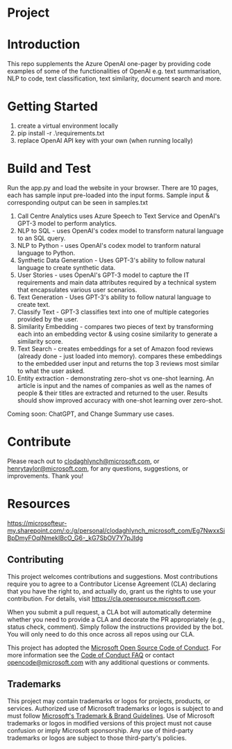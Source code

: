 # Project

# Introduction 
This repo supplements the Azure OpenAI one-pager by providing code examples of some of the functionalities of OpenAI e.g. text summarisation, NLP to code, text classification, text similarity, document search and more.

# Getting Started
1.	create a virtual environment locally
2.  pip install -r .\requirements.txt
3.	replace OpenAI API key with your own (when running locally)

# Build and Test
Run the app.py and load the website in your browser.
There are 10 pages, each has sample input pre-loaded into the input forms. Sample input & corresponding output can be seen in samples.txt
1.  Call Centre Analytics uses Azure Speech to Text Service and OpenAI's GPT-3 model to perform analytics.
2.  NLP to SQL - uses OpenAI's codex model to transform natural language to an SQL query.
3.  NLP to Python - uses OpenAI's codex model to tranform natural language to Python.
4.  Synthetic Data Generation - Uses GPT-3's ability to follow natural language to create synthetic data.
5.  User Stories - uses OpenAI's GPT-3 model to capture the IT requirements and main data attributes required by a technical system that encapsulates various user scenarios.
6.  Text Generation -  Uses GPT-3's ability to follow natural language to create text.
7.  Classify Text -  GPT-3 classifies text into one of multiple categories provided by the user.
8.  Similarity Embedding - compares two pieces of text by transforming each into an embedding vector & using cosine similarity to generate a similarity score.
9.  Text Search - creates embeddings for a set of Amazon food reviews (already done - just loaded into memory). compares these embeddings to the embedded user input and returns the top 3 reviews most similar to what the user asked.
10. Entity extraction - demonstrating zero-shot vs one-shot learning. An article is input and the names of companies as well as the names of people & their titles are extracted and returned to the user. Results should show improved accuracy with one-shot learning over zero-shot.

Coming soon: ChatGPT, and Change Summary use cases.

# Contribute
Please reach out to clodaghlynch@microsoft.com, or henrytaylor@microsoft.com, for any questions, suggestions, or improvements. Thank you!

# Resources
https://microsofteur-my.sharepoint.com/:o:/g/personal/clodaghlynch_microsoft_com/Eg7NwxxSiBpDmyFOqlNmekIBcO_G6-_kG7SbOV7Y7pJIdg 

## Contributing

This project welcomes contributions and suggestions.  Most contributions require you to agree to a
Contributor License Agreement (CLA) declaring that you have the right to, and actually do, grant us
the rights to use your contribution. For details, visit https://cla.opensource.microsoft.com.

When you submit a pull request, a CLA bot will automatically determine whether you need to provide
a CLA and decorate the PR appropriately (e.g., status check, comment). Simply follow the instructions
provided by the bot. You will only need to do this once across all repos using our CLA.

This project has adopted the [Microsoft Open Source Code of Conduct](https://opensource.microsoft.com/codeofconduct/).
For more information see the [Code of Conduct FAQ](https://opensource.microsoft.com/codeofconduct/faq/) or
contact [opencode@microsoft.com](mailto:opencode@microsoft.com) with any additional questions or comments.

## Trademarks

This project may contain trademarks or logos for projects, products, or services. Authorized use of Microsoft 
trademarks or logos is subject to and must follow 
[Microsoft's Trademark & Brand Guidelines](https://www.microsoft.com/en-us/legal/intellectualproperty/trademarks/usage/general).
Use of Microsoft trademarks or logos in modified versions of this project must not cause confusion or imply Microsoft sponsorship.
Any use of third-party trademarks or logos are subject to those third-party's policies.
